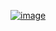 [![image](https://binder.pangeo.io/badge_logo.svg)](https://mybinder.org/abdoulaye/Binder-Notebook)
